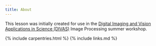 ```yaml
---
title: About
---
```


This lesson was initially created for use in the
[Digital Imaging and Vision Applications in Science (DIVAS)](https://web.doane.edu/Colleges-Divisions-Programs/College-of-arts-sciences/Science-Mathematics-and-information-science-and-technology/Biology-Department/Divas-Project)
Image Processing summer workshop. 

{% include carpentries.html %}
{% include links.md %}

